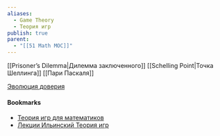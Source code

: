 ```yaml
---
aliases:
  - Game Theory
  - Теория игр
publish: true
parent:
  - "[[51 Math MOC]]"
---
```




[[Prisoner’s Dilemma|Дилемма заключенного]]
[[Schelling Point|Точка Шеллинга]]
[[Пари Паскаля]]

[Эволюция доверия](https://notdotteam.github.io/trust/)

#### Bookmarks
- [Теория игр для математиков](https://old.mccme.ru//ium//s04/games.html)
- [Лекции Ильинский Теория игр](https://www.youtube.com/playlist?list=PLthfp5exSWEo2hbkJp40c446brTBF2KNx)
